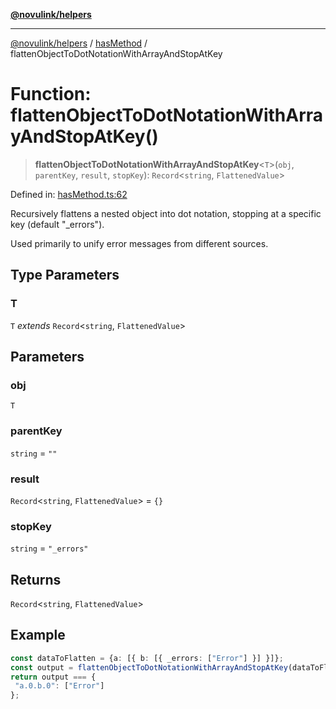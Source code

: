 [**@novulink/helpers**](../../README.md)

***

[@novulink/helpers](../../README.md) / [hasMethod](../README.md) / flattenObjectToDotNotationWithArrayAndStopAtKey

# Function: flattenObjectToDotNotationWithArrayAndStopAtKey()

> **flattenObjectToDotNotationWithArrayAndStopAtKey**\<`T`\>(`obj`, `parentKey`, `result`, `stopKey`): `Record`\<`string`, `FlattenedValue`\>

Defined in: [hasMethod.ts:62](https://github.com/M-Media-Group/app.novu.link/blob/185285297b092339554122b4cf56a2dcd7525fea/packages/helpers/src/hasMethod.ts#L62)

Recursively flattens a nested object into dot notation,
stopping at a specific key (default "_errors").

Used primarily to unify error messages from different sources.

## Type Parameters

### T

`T` *extends* `Record`\<`string`, `FlattenedValue`\>

## Parameters

### obj

`T`

### parentKey

`string` = `""`

### result

`Record`\<`string`, `FlattenedValue`\> = `{}`

### stopKey

`string` = `"_errors"`

## Returns

`Record`\<`string`, `FlattenedValue`\>

## Example

```ts
const dataToFlatten = {a: [{ b: [{ _errors: ["Error"] }] }]};
const output = flattenObjectToDotNotationWithArrayAndStopAtKey(dataToFlatten);
return output === {
 "a.0.b.0": ["Error"]
};
```
